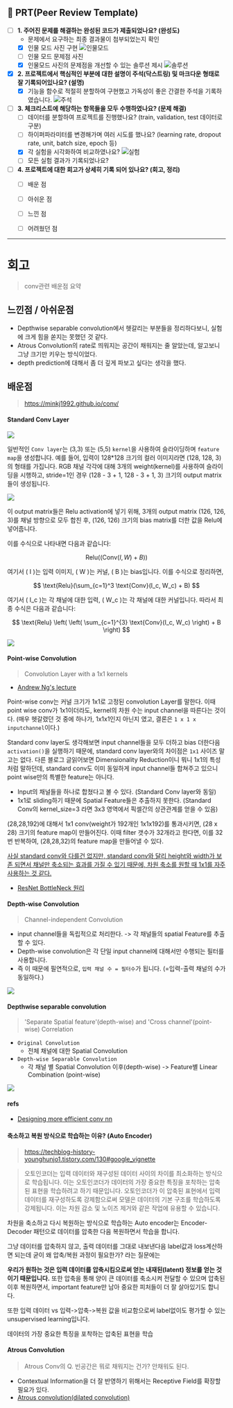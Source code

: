 ## 🔑 **PRT(Peer Review Template)**

- [ ]  **1. 주어진 문제를 해결하는 완성된 코드가 제출되었나요? (완성도)**
    - 문제에서 요구하는 최종 결과물이 첨부되었는지 확인
    - [x] 인물 모드 사진 구현
        ![인물모드](./reviewimg/person.png)
    - [ ] 인물 모드 문제점 사진
    - [x] 인물모드 사진의 문제점을 개선할 수 있는 솔루션 제시
        ![솔루션](./reviewimg/solution.png)

- [x]  **2. 프로젝트에서 핵심적인 부분에 대한 설명이 주석(닥스트링) 및 마크다운 형태로 잘 기록되어있나요? (설명)**
    - [x] 기능을 함수로 적절히 분할하여 구현했고 가독성이 좋은 간결한 주석을 기록하였습니다.
        ![주석](./reviewimg/annotation.png)

- [ ]  **3. 체크리스트에 해당하는 항목들을 모두 수행하였나요? (문제 해결)**
    - [ ]  데이터를 분할하여 프로젝트를 진행했나요? (train, validation, test 데이터로 구분)
    - [ ]  하이퍼파라미터를 변경해가며 여러 시도를 했나요? (learning rate, dropout rate, unit, batch size, epoch 등)
    - [x]  각 실험을 시각화하여 비교하였나요?
        ![실험](./reviewimg/experiment.png)
    - [ ]  모든 실험 결과가 기록되었나요?

- [ ]  **4. 프로젝트에 대한 회고가 상세히 기록 되어 있나요? (회고, 정리)**
    - [ ]  배운 점
    - [ ]  아쉬운 점
    - [ ]  느낀 점
    - [ ]  어려웠던 점


---

# 회고
> conv관련 배운점 요약


## 느낀점 / 아쉬운점

- Depthwise separable convolution에서 헷갈리는 부분들을 정리하다보니, 실험에 크게 힘을 쏟지는 못했던 것 같다.
- Atrous Convolution의 rate로 띄워지는 공간이 채워지는 줄 알았는데, 알고보니 그냥 크기만 키우는 방식이었다.
- depth prediction에 대해서 좀 더 깊게 파보고 싶다는 생각을 했다.

## 배운점
> https://minkj1992.github.io/conv/

#### Standard Conv Layer

![](https://img1.daumcdn.net/thumb/R1280x0/?scode=mtistory2&fname=https%3A%2F%2Fblog.kakaocdn.net%2Fdn%2FdiQ1OC%2FbtqF9CF0J2F%2FbXeMQ23BAHATAswUEYWuJ1%2Fimg.png)

일반적인 `Conv layer`는 (3,3) 또는 (5,5) `kernel`을 사용하여 슬라이딩하며 `feature map`을 생성합니다. 예를 들어, 입력이 128*128 크기의 컬러 이미지라면 (128, 128, 3)의 형태를 가집니다. RGB 채널 각각에 대해 3개의 weight(kernel)를 사용하여 슬라이딩을 시행하고, stride=1인 경우 (128 - 3 + 1, 128 - 3 + 1, 3) 크기의 output matrix들이 생성됩니다.

![](https://www.mdpi.com/remotesensing/remotesensing-13-04712/article_deploy/html/images/remotesensing-13-04712-g003-550.jpg)


이 output matrix들은 Relu activation에 넣기 위해, 3개의 output matrix (126, 126, 3)를 채널 방향으로 모두 합친 후, (126, 126) 크기의 bias matrix를 더한 값을 Relu에 넣어줍니다. 

이를 수식으로 나타내면 다음과 같습니다:

$$
\text{Relu}((\text{Conv}(I, W) + B))
$$

여기서 \( I \)는 입력 이미지, \( W \)는 커널, \( B \)는 bias입니다. 이를 수식으로 정리하면,

$$
\text{Relu}(\sum_{c=1}^3 \text{Conv}(I_c, W_c) + B)
$$

여기서 \( I_c \)는 각 채널에 대한 입력, \( W_c \)는 각 채널에 대한 커널입니다. 
따라서 최종 수식은 다음과 같습니다:

$$
\text{Relu} \left( \left( \sum_{c=1}^{3} \text{Conv}(I_c, W_c) \right) + B \right)
$$

![](https://miro.medium.com/v2/resize:fit:1400/format:webp/1*R7wuPKS9tDjrpnW-emxdjw.jpeg)


#### Point-wise Convolution
> Convolution Layer with a 1x1 kernels

- [Andrew Ng's lecture](https://www.youtube.com/watch?v=c1RBQzKsDCk)


Point-wise conv는 커널 크기가 1x1로 고정된 convolution Layer를 말한다. 이때 point wise conv가 1x1이더라도, kernel의 차원 수는 input channel을 따른다는 것이다. (매우 헷갈렸던 것 중에 하나가, 1x1x1인지 아닌지 였고, 결론은 `1 x 1 x inputchannel`이다.)

Standard conv layer도 생각해보면 input channel들을 모두 더하고 bias 더한다음 `activation()`을 실행하기 때문에, standard conv layer와의 차이점은 `1x1` 사이즈 말고는 없다. 다른 블로그 글읽어보면 Dimensionality Reduction이니 뭐니 1x1의 특성처럼 말하던데, standard conv도 이미 동일하게 input channel들 합쳐주고 있으니 point wise만의 특별한 feature는 아니다.

- Input의 채널들을 하나로 합쳤다고 볼 수 있다. (Standard Conv layer와 동일)
- 1x1로 sliding하기 때문에 Spatial Feature들은 추출하지 못한다. (Standard Conv의 kernel_size=3 라면 3x3 영역에서 픽셀간의 상관관계를 얻을 수 있음)


(28,28,192)에 대해서 1x1 conv(weight가 192개인 1x1x192)를 통과시키면, (28 x 28) 크기의 feature map이 만들어진다. 이때 filter 갯수가 32개라고 한다면, 이를 32번 반복하여, (28,28,32)의 feature map을 만들어낼 수 있다.

<u>사실 standard conv와 다를건 없지만, standard conv와 달리 height와 width가 보존 되면서 채널만 축소되는 효과를 가질 수 있기 때문에, 차원 축소를 원할 때 1x1를 자주 사용하는 것 같다.</u>


- [ResNet BottleNeck 원리](https://coding-yoon.tistory.com/116)


#### Depth-wise Convolution
> Channel-independent Convolution

- input channel들을 독립적으로 처리한다. -> 각 채널들의 spatial Feature를 추출 할 수 있다.
- Depth-wise convolution은 각 단일 input channel에 대해서만 수행되는 필터를 사용합니다. 
- 즉 이 때문에 필연적으로, `입력 채널 수 = 필터수`가 됩니다. (=입력-출력 채널의 수가 동일하다.)


![](https://img1.daumcdn.net/thumb/R1280x0/?scode=mtistory2&fname=https%3A%2F%2Fblog.kakaocdn.net%2Fdn%2FtLN9H%2FbtqGbbuHSfv%2FPw9c5SIy0EJdQk84Fzjlk1%2Fimg.png)



#### Depthwise separable convolution
> 'Separate Spatial feature'(depth-wise) and 'Cross channel'(point-wise) Correlation


- `Original Convolution`
    - 전체 채널에 대한 Spatial Convolution
- `Depth-wise Separable Convolution`
    - 각 채널 별 Spatial Convolution 이후(depth-wise) -> Feature별 Linear Combination (point-wise)

![](https://mblogthumb-phinf.pstatic.net/MjAxOTAxMDNfMjQy/MDAxNTQ2NDk1MDk0OTIx.0QF46tNJ7B3NvdEZfH6DYTMwCLTX-iescNu3XzLqmSog.4WTqAxovFZ4jLJR3YzMHv1BpbCZJOCwHDSEGPvWcZzEg.PNG.worb1605/image.png?type=w800)



#### refs

- [Designing more efficient conv nn](https://www.slideshare.net/slideshow/designing-more-efficient-convolution-neural-network-122869307/122869307)


#### 축소하고 복원 방식으로 학습하는 이유? (Auto Encoder)
> https://techblog-history-younghunjo1.tistory.com/130#google_vignette

> 오토인코더는 입력 데이터와 재구성된 데이터 사이의 차이를 최소화하는 방식으로 학습됩니다. 이는 오토인코더가 데이터의 가장 중요한 특징을 포착하는 압축된 표현을 학습하려고 하기 때문입니다. 오토인코더가 이 압축된 표현에서 입력 데이터를 재구성하도록 강제함으로써 모델은 데이터의 기본 구조를 학습하도록 강제됩니다. 이는 차원 감소 및 노이즈 제거와 같은 작업에 유용할 수 있습니다.

차원을 축소하고 다시 복원하는 방식으로 학습하는 Auto encoder는 Encoder-Decoder 패턴으로 데이터를 압축한 다음 복원하면서 학습을 합니다.

그냥 데이터를 압축하지 않고, 출력 데이터를 그대로 내보낸다음 label값과 loss계산하면 되는데 굳이 왜 압축/복원 과정이 필요한가? 라는 질문에는 

**우리가 원하는 것은 입력 데이터를 압축시킴으로써 얻는 내재된(latent) 정보를 얻는 것이기 때문입니다.** 또한 압축을 통해 양이 큰 데이터를 축소시켜 전달할 수 있으며 압축된 이후 복원하면서, important feature만 남아 중요한 피처들이 더 잘 살아있기도 합니다.

또한 입력 데이터 vs 입력->압축->복원 값을 비교함으로써 label없이도 평가할 수 있는 unsupervised learning입니다.

데이터의 가장 중요한 특징을 포착하는 압축된 표현을 학습


#### Atrous Convolution 
> Atrous Conv의 Q. 빈공간은 뭐로 채워지는 건가? 안채워도 된다.

- Contextual Information을 더 잘 반영하기 위해서는 Receptive Field를 확장할 필요가 있다.
- [Atrous convolution(dilated convolution)](https://better-tomorrow.tistory.com/entry/Atrous-Convolution)

